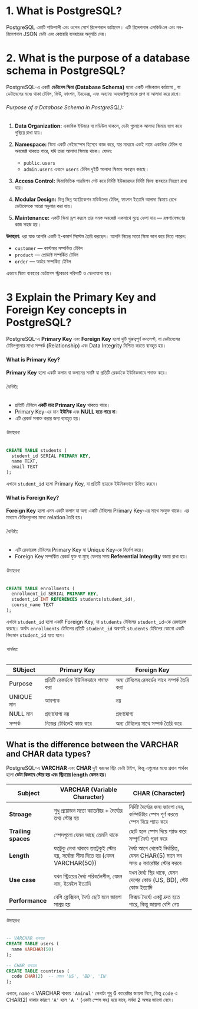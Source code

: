 # 1. What is PostgreSQL?

PostgreSQL একটি শক্তিশালী এবং ওপেন সোর্স রিলেশনাল ডাটাবেস। এটি রিলেশনাল এসকিউএল এবং নন-রিলেশনাল JSON ডেটা এবং কোয়েরি ব্যবহারের অনুমতি দেয়।

# 2. What is the purpose of a database schema in PostgreSQL?

PostgreSQL-এ একটি **ডেটাবেস স্কিমা (Database Schema)** হলো একটি লজিক্যাল কাঠামো , যা ডেটাবেসের মধ্যে থাকা টেবিল, ভিউ, ফাংশন, ইনডেক্স, এবং অন্যান্য অবজেক্টগুলোকে গ্রুপ বা আলাদা করে রাখে।

###### Purpose of a Database Schema in PostgreSQL):

1. **Data Organization:**
   একাধিক ইউজার বা মডিউল থাকলে, ডেটা গুলোকে আলাদা স্কিমায় ভাগ করে গুছিয়ে রাখা যায়।

2. **Namespace:**
   স্কিমা একটি নেইমস্পেস হিসেবে কাজ করে, যার মাধ্যমে একই নামে একাধিক টেবিল বা অবজেক্ট থাকতে পারে, যদি তারা আলাদা স্কিমায় থাকে।
   যেমন:

   - `public.users`
   - `admin.users`
     এখানে `users` টেবিল দুইটি আলাদা স্কিমায় অবস্থান করছে।

3. **Access Control:**
   স্কিমাভিত্তিক পারমিশন সেট করে নির্দিষ্ট ইউজারদের নির্দিষ্ট স্কিমা ব্যবহারে নিয়ন্ত্রণ রাখা যায়।

4. **Modular Design:**
   ভিন্ন ভিন্ন অ্যাপ্লিকেশন মডিউলের টেবিল, ফাংশন ইত্যাদি আলাদা স্কিমায় রেখে ডেটাবেসকে আরো মডুলার করা যায়।

5. **Maintenance:**
   একটি স্কিমা ড্রপ করলে তার সমস্ত অবজেক্ট একসাথে মুছে ফেলা যায় — রক্ষণাবেক্ষণের কাজ সহজ হয়।

**উদাহরণ:**
ধরা যাক আপনি একটি ই-কমার্স সিস্টেম তৈরি করছেন। আপনি নিচের মতো স্কিমা ভাগ করে নিতে পারেন:

- `customer` — কাস্টমার সম্পর্কিত টেবিল
- `product` — প্রোডাক্ট সম্পর্কিত টেবিল
- `order` — অর্ডার সম্পর্কিত টেবিল

এভাবে স্কিমা ব্যবহারে ডেটাবেস স্ট্রাকচার পরিপাটি ও স্কেলযোগ্য হয়।

# 3 Explain the Primary Key and Foreign Key concepts in PostgreSQL?

PostgreSQL-এ **Primary Key** এবং **Foreign Key** হলো দুটি গুরুত্বপূর্ণ কনসেপ্ট, যা ডেটাবেসের টেবিলগুলোর মধ্যে সম্পর্ক (Relationship) এবং Data Integrity নিশ্চিত করতে ব্যবহৃত হয়।

#### What is Primary Key?

**Primary Key** হলো একটি কলাম বা কলামের সমষ্টি যা প্রতিটি রেকর্ডকে ইউনিকভাবে শনাক্ত করে।

###### বৈশিষ্ট্য:

- প্রতিটি টেবিলে **একটি মাত্র Primary Key** থাকতে পারে।
- Primary Key-এর মান **ইউনিক** এবং **NULL হতে পারে না**।
- এটি রেকর্ড সনাক্ত করার জন্য ব্যবহৃত হয়।

###### উদাহরণ:

```sql
CREATE TABLE students (
  student_id SERIAL PRIMARY KEY,
  name TEXT,
  email TEXT
);
```

এখানে `student_id` হলো Primary Key, যা প্রতিটি ছাত্রকে ইউনিকভাবে চিহ্নিত করবে।

#### What is Foreign Key?

**Foreign Key** হলো এমন একটি কলাম যা অন্য একটি টেবিলের Primary Key-এর সাথে সংযুক্ত থাকে। এর মাধ্যমে টেবিলগুলোর মধ্যে relation তৈরি হয়।

###### বৈশিষ্ট্য:

- এটি রেফারেন্স টেবিলের Primary Key বা Unique Key-কে নির্দেশ করে।
- Foreign Key সম্পর্কিত রেকর্ড যুক্ত বা মুছে ফেলার সময় **Referential Integrity** বজায় রাখা হয়।

###### উদাহরণ:

```sql
CREATE TABLE enrollments (
  enrollment_id SERIAL PRIMARY KEY,
  student_id INT REFERENCES students(student_id),
  course_name TEXT
);
```

এখানে `student_id` হলো একটি Foreign Key, যা `students` টেবিলের `student_id`-কে রেফারেন্স করছে। অর্থাৎ `enrollments` টেবিলের প্রতিটি `student_id` অবশ্যই `students` টেবিলের কোনো একটি বিদ্যমান `student_id` হতে হবে।

###### পার্থক্য:

| SUbject    | Primary Key                           | Foreign Key                                 |
| ---------- | ------------------------------------- | ------------------------------------------- |
| Purpose    | প্রতিটি রেকর্ডকে ইউনিকভাবে শনাক্ত করা | অন্য টেবিলের রেকর্ডের সাথে সম্পর্ক তৈরি করা |
| UNIQUE মান | আবশ্যক                                | নয়                                          |
| NULL মান   | গ্রহণযোগ্য নয়                         | গ্রহণযোগ্য                                  |
| সম্পর্ক    | নিজের টেবিলেই কাজ করে                 | অন্য টেবিলের সাথে সম্পর্ক তৈরি করে          |

## What is the difference between the VARCHAR and CHAR data types?

PostgreSQL-এ **VARCHAR** এবং **CHAR** দুই ধরনের স্ট্রিং ডেটা টাইপ, কিন্তু এগুলোর মধ্যে প্রধান পার্থক্য হলো **ডেটা কিভাবে স্টোর হয় এবং স্ট্রিংয়ের length কেমন হয়।**

| Subject             | VARCHAR (Variable Character)                                                 | CHAR (Character)                                                                    |
| ------------------- | ---------------------------------------------------------------------------- | ----------------------------------------------------------------------------------- |
| **Stroage**         | শুধু প্রয়োজন মতো ক্যারেক্টার + দৈর্ঘ্যের তথ্য স্টোর হয়                       | নির্দিষ্ট দৈর্ঘ্যের জন্য জায়গা নেয়, কম্পিউটার স্পেস পূর্ণ করতে স্পেস দিয়ে প্যাড করে |
| **Trailing spaces** | স্পেসগুলো যেমন আছে তেমনি থাকে                                                | ছোট হলে স্পেস দিয়ে প্যাড করে সম্পূর্ণ দৈর্ঘ্য পূরণ করে                              |
| **Length**          | যতটুকু লেখা থাকবে ততটুকুই স্টোর হয়, সর্বোচ্চ সীমা দিতে হয় (যেমন VARCHAR(50)) | দৈর্ঘ্য আগে থেকেই নির্ধারিত, যেমন CHAR(5) মানে সব সময় ৫ ক্যারেক্টার স্টোর করবে      |
| **Use case**        | যখন স্ট্রিংয়ের দৈর্ঘ্য পরিবর্তনশীল, যেমন নাম, ইমেইল ইত্যাদি                  | যখন দৈর্ঘ্য স্থির থাকে, যেমন দেশের কোড (US, BD), স্টেট কোড ইত্যাদি                  |
| **Performance**     | বেশি ফ্লেক্সিবল, দৈর্ঘ্য ছোট হলে জায়গা সাশ্রয় হয়                             | ফিক্সড দৈর্ঘ্যে একটু দ্রুত হতে পারে, কিন্তু জায়গা বেশি নেয়                          |



###### উদাহরণ:

```sql
-- VARCHAR ব্যবহার
CREATE TABLE users (
  name VARCHAR(50)
);

-- CHAR ব্যবহার
CREATE TABLE countries (
  code CHAR(2)  -- যেমন 'US', 'BD', 'IN'
);
```

এখানে,
`name` এ VARCHAR থাকায় `'Aminul'` লেখাটা শুধু 6 ক্যারেক্টার জায়গা নিবে,
কিন্তু `code` এ CHAR(2) থাকার কারণে `'A'` হলে `'A '` (একটা স্পেস সহ) হয়ে যাবে, সর্বদা 2 অক্ষর জায়গা নেবে।



